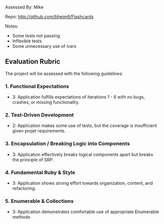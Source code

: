 Assessed By: Mike

Repo: http://github.com/bheim6/Flashcards

Notes:
* Some tests not passing
* Inflexible tests
* Some unnecessary use of ivars


## Evaluation Rubric

The project will be assessed with the following guidelines:

### 1. Functional Expectations

* 3: Application fulfills expectations of iterations 1 - 6 with no bugs, crashes, or missing functionality.

### 2. Test-Driven Development

* 2: Application makes some use of tests, but the coverage is insufficient given projet requirements.


### 3. Encapsulation / Breaking Logic into Components


* 3: Application effectively breaks logical components apart but breaks the principle of SRP.

### 4. Fundamental Ruby & Style


* 3:  Application shows strong effort towards organization, content, and refactoring.

### 5. Enumerable & Collections

* 3: Application demonstrates comfortable use of appropriate Enumerable methods
